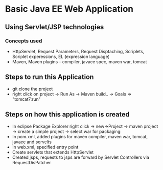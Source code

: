 # Basic Java EE Web Application
## Using Servlet/JSP technologies
### Concepts used
- HttpServlet, Request Parameters, Request Disptaching, Scriplets, Scriplet experessions, EL (expression language)
- Maven, Maven plugins - compiler, javaee spec, maven war, tomcat

## Steps to run this Application
- git clone the project
- right click on project -> Run As -> Maven build.. -> Goals => "tomcat7:run"

## Steps on how this application is created
- In eclipse Package Explorer right click -> new->Project -> maven project -> create a simple project
  -> select war for packaging
- In pom.xml, added plugins for maven compiler, maven war, tomcat, javaee and servelts
- In web.xml, specified entry point 
- Create servlets that extends HttpServlet 
- Created jsps, requests to jsps are forward by Servlet Controllers via RequestDisPatcher

 